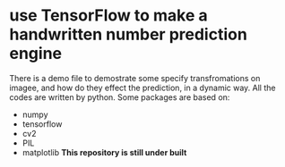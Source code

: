 # use TensorFlow to make a handwritten number prediction engine
There is a demo file to demostrate some specify transfromations on imagee, and how do they effect the prediction, in a dynamic way.
All the codes are written by python. Some packages are based on:
- numpy
- tensorflow
- cv2
- PIL
- matplotlib
**This repository is still under built**

